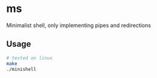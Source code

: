 # ms
Minimalist shell, only implementing pipes and redirections


## Usage
```bash
# tested on linux
make
./minishell
```
